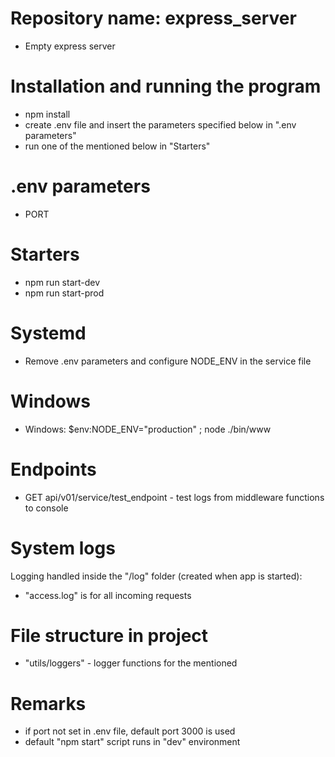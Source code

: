 # Repository name: express_server
- Empty express server

# Installation and running the program
- npm install
- create .env file and insert the parameters specified below in ".env parameters"
- run one of the mentioned below in "Starters"

# .env parameters
- PORT

# Starters
- npm run start-dev
- npm run start-prod

# Systemd
- Remove .env parameters and configure NODE_ENV in the service file

# Windows
- Windows: $env:NODE_ENV="production" ; node ./bin/www

# Endpoints
- GET api/v01/service/test_endpoint - test logs from middleware functions to console

# System logs
Logging handled inside the "/log" folder (created when app is started):
- "access.log" is for all incoming requests

# File structure in project
- "utils/loggers" - logger functions for the mentioned

# Remarks
- if port not set in .env file, default port 3000 is used
- default "npm start" script runs in "dev" environment
